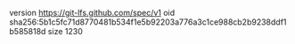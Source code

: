 version https://git-lfs.github.com/spec/v1
oid sha256:5b1c5fc71d8770481b534f1e5b92203a776a3c1ce988cb2b9238ddf1b585818d
size 1230
